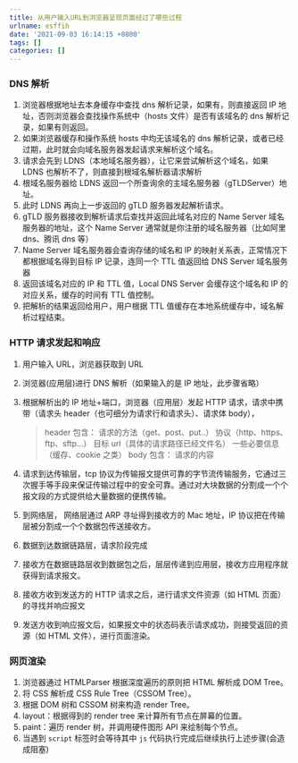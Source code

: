 ```yaml
---
title: 从用户输入URL到浏览器呈现页面经过了哪些过程
urlname: esffih
date: '2021-09-03 16:14:15 +0800'
tags: []
categories: []
---
```


### DNS 解析

1. 浏览器根据地址去本身缓存中查找 dns 解析记录，如果有，则直接返回 IP 地址，否则浏览器会查找操作系统中（hosts 文件）是否有该域名的 dns 解析记录，如果有则返回。
1. 如果浏览器缓存和操作系统 hosts 中均无该域名的 dns 解析记录，或者已经过期，此时就会向域名服务器发起请求来解析这个域名。
1. 请求会先到 LDNS（本地域名服务器），让它来尝试解析这个域名，如果 LDNS 也解析不了，则直接到根域名解析器请求解析
1. 根域名服务器给 LDNS 返回一个所查询余的主域名服务器（gTLDServer）地址。
1. 此时 LDNS 再向上一步返回的 gTLD 服务器发起解析请求。
1. gTLD 服务器接收到解析请求后查找并返回此域名对应的 Name Server 域名服务器的地址，这个 Name Server 通常就是你注册的域名服务器（比如阿里 dns、腾讯 dns 等）
1. Name Server 域名服务器会查询存储的域名和 IP 的映射关系表，正常情况下都根据域名得到目标 IP 记录，连同一个 TTL 值返回给 DNS Server 域名服务器
1. 返回该域名对应的 IP 和 TTL 值，Local DNS Server 会缓存这个域名和 IP 的对应关系，缓存的时间有 TTL 值控制。
1. 把解析的结果返回给用户，用户根据 TTL 值缓存在本地系统缓存中，域名解析过程结束。

### HTTP 请求发起和响应

1. 用户输入 URL，浏览器获取到 URL
1. 浏览器(应用层)进行 DNS 解析（如果输入的是 IP 地址，此步骤省略）
1. 根据解析出的 IP 地址+端口，浏览器（应用层）发起 HTTP 请求，请求中携带（请求头 header（也可细分为请求行和请求头）、请求体 body），

   > header 包含：
   > 请求的方法（get、post、put..） 协议（http、https、ftp、sftp…） 目标 url（具体的请求路径已经文件名） 一些必要信息（缓存、cookie 之类）
   > body 包含：
   > 请求的内容

1. 请求到达传输层，tcp 协议为传输报文提供可靠的字节流传输服务，它通过三次握手等手段来保证传输过程中的安全可靠。通过对大块数据的分割成一个个报文段的方式提供给大量数据的便携传输。
1. 到网络层， 网络层通过 ARP 寻址得到接收方的 Mac 地址，IP 协议把在传输层被分割成一个个数据包传送接收方。
1. 数据到达数据链路层，请求阶段完成
1. 接收方在数据链路层收到数据包之后，层层传递到应用层，接收方应用程序就获得到请求报文。
1. 接收方收到发送方的 HTTP 请求之后，进行请求文件资源（如 HTML 页面）的寻找并响应报文
1. 发送方收到响应报文后，如果报文中的状态码表示请求成功，则接受返回的资源（如 HTML 文件），进行页面渲染。

### 网页渲染

1. 浏览器通过 HTMLParser 根据深度遍历的原则把 HTML 解析成 DOM Tree。
1. 将 CSS 解析成 CSS Rule Tree（CSSOM Tree）。
1. 根据 DOM 树和 CSSOM 树来构造 render Tree。
1. layout：根据得到的 render tree 来计算所有节点在屏幕的位置。
1. paint：遍历 render 树，并调用硬件图形 API 来绘制每个节点。
1. 当遇到 `script` 标签时会等待其中 `js` 代码执行完成后继续执行上述步骤(会造成阻塞)
